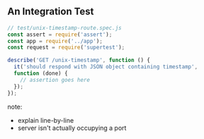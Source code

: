 ## An Integration Test

```js
// test/unix-timestamp-route.spec.js
const assert = require('assert');
const app = require('../app');
const request = require('supertest');

describe('GET /unix-timestamp', function () {
  it('should respond with JSON object containing timestamp',
  function (done) {
    // assertion goes here
  });
});
```

note:

- explain line-by-line
- server isn't actually occupying a port

